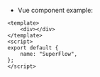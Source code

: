 - Vue component example:

```vue
<template>
    <div></div>
</template>
<script>
export default {
    name: "SuperFlow",
};
</script>
```
